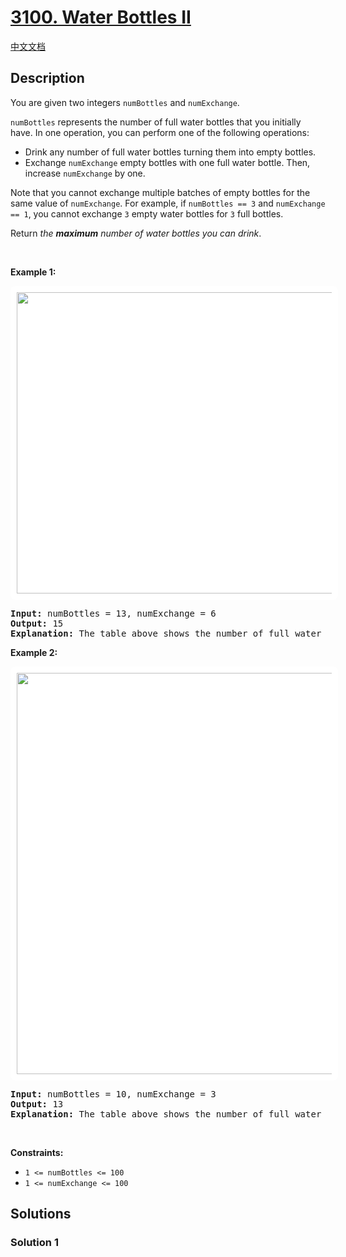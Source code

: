 # [3100. Water Bottles II](https://leetcode.com/problems/water-bottles-ii)

[中文文档](/solution/3100-3199/3100.Water%20Bottles%20II/README.md)

<!-- tags: -->

## Description

<p>You are given two integers <code>numBottles</code> and <code>numExchange</code>.</p>

<p><code>numBottles</code> represents the number of full water bottles that you initially have. In one operation, you can perform one of the following operations:</p>

<ul>
	<li>Drink any number of full water bottles turning them into empty bottles.</li>
	<li>Exchange <code>numExchange</code> empty bottles with one full water bottle. Then, increase <code>numExchange</code> by one.</li>
</ul>

<p>Note that you cannot exchange multiple batches of empty bottles for the same value of <code>numExchange</code>. For example, if <code>numBottles == 3</code> and <code>numExchange == 1</code>, you cannot exchange <code>3</code> empty water bottles for <code>3</code> full bottles.</p>

<p>Return <em>the <strong>maximum</strong> number of water bottles you can drink</em>.</p>

<p>&nbsp;</p>
<p><strong class="example">Example 1:</strong></p>
<img alt="" src="https://fastly.jsdelivr.net/gh/doocs/leetcode@main/solution/3100-3199/3100.Water%20Bottles%20II/images/exampleone1.png" style="width: 948px; height: 482px; padding: 10px; background: #fff; border-radius: .5rem;" />
<pre>
<strong>Input:</strong> numBottles = 13, numExchange = 6
<strong>Output:</strong> 15
<strong>Explanation:</strong> The table above shows the number of full water bottles, empty water bottles, the value of numExchange, and the number of bottles drunk.
</pre>

<p><strong class="example">Example 2:</strong></p>
<img alt="" src="https://fastly.jsdelivr.net/gh/doocs/leetcode@main/solution/3100-3199/3100.Water%20Bottles%20II/images/example231.png" style="width: 990px; height: 642px; padding: 10px; background: #fff; border-radius: .5rem;" />
<pre>
<strong>Input:</strong> numBottles = 10, numExchange = 3
<strong>Output:</strong> 13
<strong>Explanation:</strong> The table above shows the number of full water bottles, empty water bottles, the value of numExchange, and the number of bottles drunk.
</pre>

<p>&nbsp;</p>
<p><strong>Constraints:</strong></p>

<ul>
	<li><code>1 &lt;= numBottles &lt;= 100 </code></li>
	<li><code>1 &lt;= numExchange &lt;= 100</code></li>
</ul>

## Solutions

### Solution 1

<!-- tabs:start -->

```python

```

```java

```

```cpp

```

```go

```

<!-- tabs:end -->

<!-- end -->
